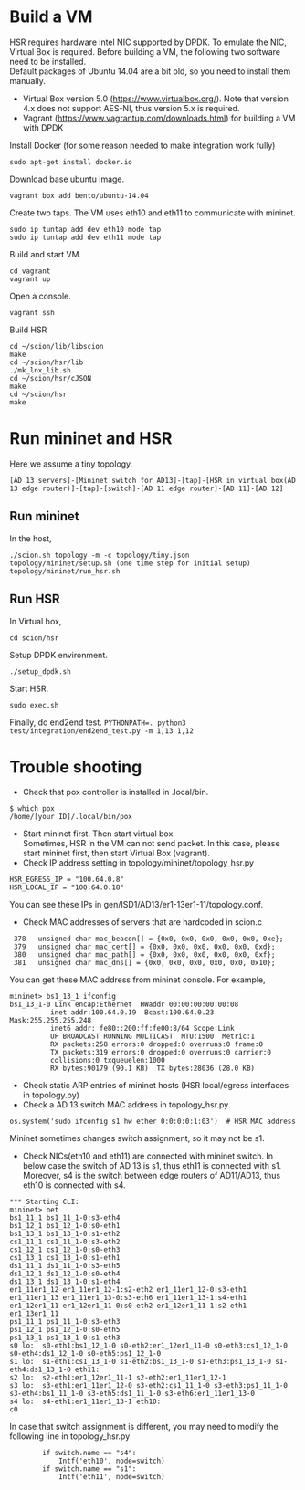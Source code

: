 # Build a VM
HSR requires hardware intel NIC supported by DPDK.
To emulate the NIC, Virtual Box is required.
Before building a VM, the following two software need to be installed.  
Default packages of Ubuntu 14.04 are a bit old, so you need to install them manually.
* Virtual Box version 5.0 (https://www.virtualbox.org/). Note that version 4.x does not support AES-NI, thus version 5.x is required.
* Vagrant (https://www.vagrantup.com/downloads.html) for building a VM with DPDK

Install Docker (for some reason needed to make integration work fully)
```
sudo apt-get install docker.io
```

Download base ubuntu image.
```
vagrant box add bento/ubuntu-14.04
```

Create two taps.  The VM uses eth10 and eth11 to communicate with mininet.  
```
sudo ip tuntap add dev eth10 mode tap
sudo ip tuntap add dev eth11 mode tap
```

Build and start VM.
```
cd vagrant
vagrant up
```

Open a console.
```
vagrant ssh
```

Build HSR
```
cd ~/scion/lib/libscion
make
cd ~/scion/hsr/lib
./mk_lnx_lib.sh
cd ~/scion/hsr/cJSON
make
cd ~/scion/hsr
make
```

# Run mininet and HSR  
Here we assume a tiny topology.  
```
[AD 13 servers]-[Mininet switch for AD13]-[tap]-[HSR in virtual box(AD 13 edge router)]-[tap]-[switch]-[AD 11 edge router]-[AD 11]-[AD 12]
```

## Run mininet
In the host,  
```
./scion.sh topology -m -c topology/tiny.json
topology/mininet/setup.sh (one time step for initial setup)
topology/mininet/run_hsr.sh
```

## Run HSR
In Virtual box,  
```
cd scion/hsr
```

Setup DPDK environment.  
```
./setup_dpdk.sh
```

Start HSR.  
```
sudo exec.sh
``` 



<!-- 

# Modification of topology.py
In the mininet/topology_hsr.py eth10 and eth11 are connected with virtual switch s4 and s1, respectively.
```
    for switch in net.switches:
        # switch.setMac("0:0:0:0:1:%x"%count)
        # count += 1
        if switch.name == "s4":
            Intf('eth10', node=switch)
        if switch.name == "s1":
            Intf('eth11', node=switch)

```

To disable the Python router (ER13), topology_hsr.py does not add link from/to er13.
```
    def addLink(self, node1, node2, params=None, intfName=None):
        #sasaki disable er13, as HSR transfers packet instead of er13
        if node1 == "er1_13er1_11" or node2 == "er1_13er1_11":
            return
```

HSR does not support ARP, so hosts need to have static ARP entries.  
topology_hsr.py executes arp command to insert the ARP entries. In the following case, HSR_EGRESS_IP and HSR_LOCAL_IP are IP addresses of HSR.
```
    for host in net.hosts:
        SNIP..
        if host.name == "er1_11er1_13":
            host.setMAC("0:0:0:0:0:CC", "er1_11er1_13-1")
        host.cmd("arp -s %s 1:2:3:4:5:6" % HSR_EGRESS_IP)
        host.cmd("arp -s %s 1:2:3:4:5:7" % HSR_LOCAL_IP)

```


Moreover, topology_hsr.py executes following two commands.  
```sudo  arp -s 100.64.0.25  1:2:3:4:5:6``` (for sending ping packet to HSR)  
```sudo ifconfig s1 hw ether 0:0:0:0:1:03``` (to fix the MAC address of switch s1. HSR uses this MAC address to send packet to end2end.py)
Note that mininet may change switch assignment, so please check which switch is for AD 13.
-->
Finally, do end2end test.
```PYTHONPATH=. python3 test/integration/end2end_test.py -m 1,13 1,12```

# Trouble shooting
* Check that pox controller is installed in .local/bin.
```
$ which pox
/home/[your ID]/.local/bin/pox
```

* Start mininet first. Then start virtual box.  
Sometimes, HSR in the VM can not send packet. In this case, please start mininet first, then start Virtual Box (vagrant).
* Check IP address setting in topology/mininet/topology_hsr.py
```
HSR_EGRESS_IP = "100.64.0.8"
HSR_LOCAL_IP = "100.64.0.18"
```
You can see these IPs in gen/ISD1/AD13/er1-13er1-11/topology.conf.

* Check MAC addresses of servers that are hardcoded in scion.c
```
 378   unsigned char mac_beacon[] = {0x0, 0x0, 0x0, 0x0, 0x0, 0xe};
 379   unsigned char mac_cert[] = {0x0, 0x0, 0x0, 0x0, 0x0, 0xd};
 380   unsigned char mac_path[] = {0x0, 0x0, 0x0, 0x0, 0x0, 0xf};
 381   unsigned char mac_dns[] = {0x0, 0x0, 0x0, 0x0, 0x0, 0x10};

```
You can get these MAC address from mininet console. For example,
```
mininet> bs1_13_1 ifconfig
bs1_13_1-0 Link encap:Ethernet  HWaddr 00:00:00:00:00:08  
          inet addr:100.64.0.19  Bcast:100.64.0.23  Mask:255.255.255.248
          inet6 addr: fe80::200:ff:fe00:8/64 Scope:Link
          UP BROADCAST RUNNING MULTICAST  MTU:1500  Metric:1
          RX packets:258 errors:0 dropped:0 overruns:0 frame:0
          TX packets:319 errors:0 dropped:0 overruns:0 carrier:0
          collisions:0 txqueuelen:1000 
          RX bytes:90179 (90.1 KB)  TX bytes:28036 (28.0 KB)
```


* Check static ARP entries of mininet hosts (HSR local/egress interfaces in topology.py)
* Check a AD 13 switch MAC address in topology_hsr.py.
```
os.system('sudo ifconfig s1 hw ether 0:0:0:0:1:03')  # HSR MAC address
```
Mininet sometimes changes switch assignment, so it may not be s1.

* Check NICs(eth10 and eth11) are connected with mininet switch.
In below case the switch of AD 13 is s1, thus eth11 is connected with s1.
Moreover, s4 is the switch between edge routers of AD11/AD13, thus eth10 is connected with s4.
```
*** Starting CLI:
mininet> net
bs1_11_1 bs1_11_1-0:s3-eth4
bs1_12_1 bs1_12_1-0:s0-eth1
bs1_13_1 bs1_13_1-0:s1-eth2
cs1_11_1 cs1_11_1-0:s3-eth2
cs1_12_1 cs1_12_1-0:s0-eth3
cs1_13_1 cs1_13_1-0:s1-eth1
ds1_11_1 ds1_11_1-0:s3-eth5
ds1_12_1 ds1_12_1-0:s0-eth4
ds1_13_1 ds1_13_1-0:s1-eth4
er1_11er1_12 er1_11er1_12-1:s2-eth2 er1_11er1_12-0:s3-eth1
er1_11er1_13 er1_11er1_13-0:s3-eth6 er1_11er1_13-1:s4-eth1
er1_12er1_11 er1_12er1_11-0:s0-eth2 er1_12er1_11-1:s2-eth1
er1_13er1_11
ps1_11_1 ps1_11_1-0:s3-eth3
ps1_12_1 ps1_12_1-0:s0-eth5
ps1_13_1 ps1_13_1-0:s1-eth3
s0 lo:  s0-eth1:bs1_12_1-0 s0-eth2:er1_12er1_11-0 s0-eth3:cs1_12_1-0 s0-eth4:ds1_12_1-0 s0-eth5:ps1_12_1-0
s1 lo:  s1-eth1:cs1_13_1-0 s1-eth2:bs1_13_1-0 s1-eth3:ps1_13_1-0 s1-eth4:ds1_13_1-0 eth11: 
s2 lo:  s2-eth1:er1_12er1_11-1 s2-eth2:er1_11er1_12-1
s3 lo:  s3-eth1:er1_11er1_12-0 s3-eth2:cs1_11_1-0 s3-eth3:ps1_11_1-0 s3-eth4:bs1_11_1-0 s3-eth5:ds1_11_1-0 s3-eth6:er1_11er1_13-0
s4 lo:  s4-eth1:er1_11er1_13-1 eth10: 
c0
```

In case that switch assignment is different, you may need to modify the following line in topology_hsr.py
```
        if switch.name == "s4":
            Intf('eth10', node=switch)
        if switch.name == "s1":
            Intf('eth11', node=switch)
```
